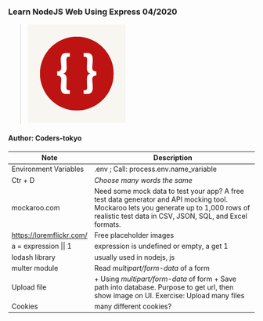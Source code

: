 ### Learn NodeJS Web Using Express 04/2020
> ![alt text](./public/images/coderx.png)
#### Author: Coders-tokyo

| Note | Description |
| ----------- | ----------- |
| Environment Variables | .env ; Call: process.env.name_variable |
| Ctr + D | *Choose many words the same* |
| mockaroo.com | Need some mock data to test your app? A free test data generator and API mocking tool. Mockaroo lets you generate up to 1,000 rows of realistic test data in CSV, JSON, SQL, and Excel formats. |
| https://loremflickr.com/ | Free placeholder images |
| a = expression \|\| 1 |expression is undefined or empty, a get 1|
| lodash library | usually used in nodejs, js |
| multer module | Read *multipart/form-data* of a form |
| Upload file | + Using *multipart/form-data* of form + Save path into database. Purpose to get url, then show image on UI. Exercise: Upload many files |
| Cookies | many different cookies? |